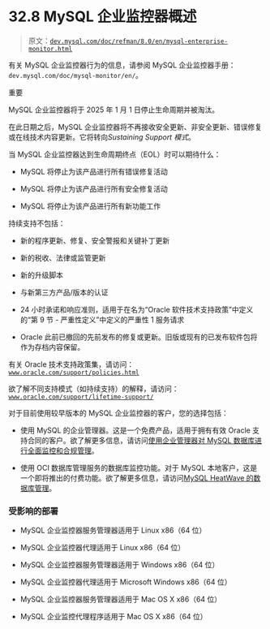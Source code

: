 # 32.8 MySQL 企业监控器概述

> 原文：[`dev.mysql.com/doc/refman/8.0/en/mysql-enterprise-monitor.html`](https://dev.mysql.com/doc/refman/8.0/en/mysql-enterprise-monitor.html)

有关 MySQL 企业监控器行为的信息，请参阅 MySQL 企业监控器手册：`dev.mysql.com/doc/mysql-monitor/en/`。

重要

MySQL 企业监控器将于 2025 年 1 月 1 日停止生命周期并被淘汰。

在此日期之后，MySQL 企业监控器将不再接收安全更新、非安全更新、错误修复或在线技术内容更新。它将转向*Sustaining Support 模式*。

当 MySQL 企业监控器达到生命周期终点（EOL）时可以期待什么：

+   MySQL 将停止为该产品进行所有错误修复活动

+   MySQL 将停止为该产品进行所有安全修复活动

+   MySQL 将停止为该产品进行所有新功能工作

持续支持不包括：

+   新的程序更新、修复、安全警报和关键补丁更新

+   新的税收、法律或监管更新

+   新的升级脚本

+   与新第三方产品/版本的认证

+   24 小时承诺和响应准则，适用于在名为“Oracle 软件技术支持政策”中定义的“第 9 节 - 严重性定义”中定义的严重性 1 服务请求

+   Oracle 此前已撤回的先前发布的修复或更新。旧版或现有的已发布软件包将作为存档内容保留。

有关 Oracle 技术支持政策集，请访问：[`www.oracle.com/support/policies.html`](https://www.oracle.com/support/policies.html)

欲了解不同支持模式（如持续支持）的解释，请访问：[`www.oracle.com/support/lifetime-support/`](https://www.oracle.com/support/lifetime-support/)

对于目前使用较早版本的 MySQL 企业监控器的客户，您的选择包括：

+   使用 MySQL 的企业管理器。这是一个免费产品，适用于拥有有效 Oracle 支持合同的客户。欲了解更多信息，请访问[使用企业管理器对 MySQL 数据库进行全面监控和合规管理](https://blogs.oracle.com/observability/post/comprehensive-monitoring-and-compliance-management-for-mysql-databases-using-enterprise-manager)。

+   使用 OCI 数据库管理服务的数据库监控功能。对于 MySQL 本地客户，这是一个即将推出的付费功能。欲了解更多信息，请访问[MySQL HeatWave 的数据库管理](https://blogs.oracle.com/mysql/post/database-management-for-mysql-heatwave)。

### 受影响的部署

+   MySQL 企业监控器服务管理器适用于 Linux x86（64 位）

+   MySQL 企业监控器代理适用于 Linux x86（64 位）

+   MySQL 企业监控器服务管理器适用于 Windows x86（64 位）

+   MySQL 企业监控器代理适用于 Microsoft Windows x86（64 位）

+   MySQL 企业监控器服务管理器适用于 Mac OS X x86（64 位）

+   MySQL 企业监控代理程序适用于 Mac OS X x86（64 位）

